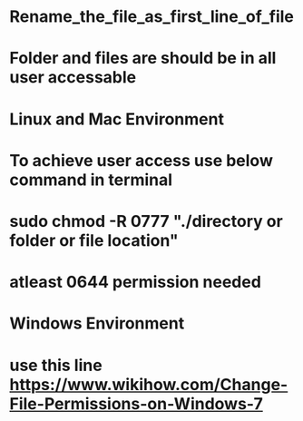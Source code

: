 # Rename_the_file_as_first_line_of_file
# Folder and files are should be in all user accessable

# Linux and Mac Environment
# To achieve user access use below command in terminal
# sudo chmod -R 0777 "./directory or folder or file location"
# atleast 0644 permission needed

# Windows Environment
# use this line https://www.wikihow.com/Change-File-Permissions-on-Windows-7
